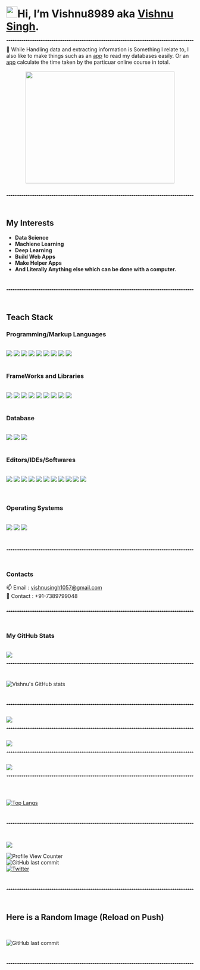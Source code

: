 # <img src="https://emojis.slackmojis.com/emojis/images/1588177020/8809/wave_hello.gif?1588177020" width="30" height = "30">Hi, I’m Vishnu8989 aka <a href="https://www.linkedin.com/in/vishnu-singh-5b6859196/">Vishnu Singh</a>.</h2>

<hr style="border-top: 1px dashed white;border-bottom: 1px dashed white;">
👀 While Handling data and extracting information is Something I relate to, I also like to make things such as an <a href="https://github.com/Vishnu8989/MYSQL-Database-Viewer">app</a> to read my databases easily. Or an <a href="https://github.com/Vishnu8989/Python-Mini-Projects/tree/master/Time%20Adder">app</a> calculate the time taken by the particuar online course in total.
<br>
<br>
<center><img src='https://i.ibb.co/hXNSjNw/giphy.gif' height = 300px width=400px></center>

<br>
<hr style="border-top: 1px dashed white;border-bottom: 1px dashed white;">
<br>

## My Interests

- <b>Data Science
- Machiene Learning
- Deep Learning
- Build Web Apps
- Make Helper Apps
- And Literally Anything else which can be done with a computer.</b>

<br>
<hr style="border-top: 1px dashed white;border-bottom: 1px dashed white;">
<br>

## <b>Teach Stack</b>

### <b>Programming/Markup Languages</b>

<br>
<div>
<img src="https://img.shields.io/badge/Python-FFD43B?style=for-the-badge&logo=python&logoColor=blue">
<img src="https://img.shields.io/badge/C-00599C?style=for-the-badge&logo=c&logoColor=white">
<img src="https://img.shields.io/badge/C%2B%2B-00599C?style=for-the-badge&logo=c%2B%2B&logoColor=white">
<img src="https://img.shields.io/badge/Java-ED8B00?style=for-the-badge&logo=java&logoColor=white">
<img src="https://img.shields.io/badge/CSS3-1572B6?style=for-the-badge&logo=css3&logoColor=white">
<img src="https://img.shields.io/badge/HTML5-E34F26?style=for-the-badge&logo=html5&logoColor=white">
<img src="https://img.shields.io/badge/JavaScript-323330?style=for-the-badge&logo=javascript&logoColor=F7DF1E">
<img src="https://img.shields.io/badge/R-276DC3?style=for-the-badge&logo=r&logoColor=white">
<img src="https://img.shields.io/badge/Markdown-000000?style=for-the-badge&logo=markdown&logoColor=white">
</div>
<br>

### <b>FrameWorks and Libraries</b>

<br>
<div>
<img src="https://img.shields.io/badge/TensorFlow-FF6F00?style=for-the-badge&logo=tensorflow&logoColor=white">
<img src="https://img.shields.io/badge/Keras-D00000?style=for-the-badge&logo=Keras&logoColor=white">
<img src="https://img.shields.io/badge/Numpy-777BB4?style=for-the-badge&logo=numpy&logoColor=white">
<img src="https://img.shields.io/badge/Pandas-2C2D72?style=for-the-badge&logo=pandas&logoColor=white">
<img src="https://img.shields.io/badge/scikit_learn-F7931E?style=for-the-badge&logo=scikit-learn&logoColor=white">
<img src="https://img.shields.io/badge/Django-092E20?style=for-the-badge&logo=django&logoColor=green">
<img src="https://img.shields.io/badge/Flask-000000?style=for-the-badge&logo=flask&logoColor=white">
<img src="https://img.shields.io/badge/Node.js-339933?style=for-the-badge&logo=nodedotjs&logoColor=white">
<img src="https://img.shields.io/badge/React-20232A?style=for-the-badge&logo=react&logoColor=61DAFB">
</div>
<br>

### <b>Database</b>

<br>
<div>
<img src="https://img.shields.io/badge/MySQL-005C84?style=for-the-badge&logo=mysql&logoColor=white">
<img src="https://img.shields.io/badge/Oracle-F80000?style=for-the-badge&logo=Oracle&logoColor=white">
<img src="https://img.shields.io/badge/SQLite-07405E?style=for-the-badge&logo=sqlite&logoColor=white">
</div>
<br>

### <b>Editors/IDEs/Softwares</b>

<br>
<div>
<img src="https://img.shields.io/badge/Atom-66595C?style=for-the-badge&logo=Atom&logoColor=white">
<img src="https://img.shields.io/badge/Colab-F9AB00?style=for-the-badge&logo=googlecolab&color=525252">
<img src="https://img.shields.io/badge/Eclipse-2C2255?style=for-the-badge&logo=eclipse&logoColor=white">
<img src="https://img.shields.io/badge/PyCharm-000000.svg?&style=for-the-badge&logo=PyCharm&logoColor=white">
<img src="https://img.shields.io/badge/RStudio-75AADB?style=for-the-badge&logo=RStudio&logoColor=white">
<img src="https://img.shields.io/badge/Visual_Studio-5C2D91?style=for-the-badge&logo=visual%20studio&logoColor=white">
<img src="https://img.shields.io/badge/Visual_Studio_Code-0078D4?style=for-the-badge&logo=visual%20studio%20code&logoColor=white">
<img src="https://img.shields.io/badge/Google%20Sheets-34A853?style=for-the-badge&logo=google-sheets&logoColor=white">
<img src="https://img.shields.io/badge/Overleaf-47A141?style=for-the-badge&logo=Overleaf&logoColor=white">
<img src="https://img.shields.io/badge/GIT-E44C30?style=for-the-badge&logo=git&logoColor=white">
<img src="https://img.shields.io/badge/GitHub-F4D03F?style=for-the-badge&logo=github&logoColor=#171515">
</div>
<br>
<br>

### <b>Operating Systems</b>

<br>
<div>
<img src="https://img.shields.io/badge/Linux-FCC624?style=for-the-badge&logo=linux&logoColor=black">
<img src="https://img.shields.io/badge/Windows-0078D6?style=for-the-badge&logo=windows&logoColor=white">
<img src="https://img.shields.io/badge/Ubuntu-E95420?style=for-the-badge&logo=ubuntu&logoColor=white">
</div>
<br>
<br>
<hr style="border-top: 1px dashed white;border-bottom: 1px dashed white;">
<br>

### <b>Contacts</b>

📫 Email : vishnusingh1057@gmail.com
<br>
📱 Contact : +91-7389799048
<br>
<br>

<hr style="border-top: 1px dashed white;border-bottom: 1px dashed white;">

<br>

### <b>My GitHub Stats</b>

<br>

<img src="https://github-profile-summary-cards.vercel.app/api/cards/profile-details?username=Vishnu8989&theme=vue">

<br>
<hr style="border-top: 1px dashed white;border-bottom: 1px dashed white;">
<br>

![Vishnu's GitHub stats](https://github-readme-stats.vercel.app/api?username=vishnu8989&bg_color=30,e96443,904e95&title_color=fff&text_color=fff)

<br>
<hr style="border-top: 1px dashed white;border-bottom: 1px dashed white;">
<br>

<img src="https://github-readme-streak-stats.herokuapp.com/?user=Vishnu8989">

<br>
<hr style="border-top: 1px dashed white;border-bottom: 1px dashed white;">
<br>

<img src="https://activity-graph.herokuapp.com/graph?username=Vishnu8989&theme=minimal">

<br>
<hr style="border-top: 1px dashed white;border-bottom: 1px dashed white;">
<br>

<img src="https://github-profile-trophy.vercel.app/?username=Vishnu8989">

<br>
<hr style="border-top: 1px dashed white;border-bottom: 1px dashed white;">
<br>

<br>

[![Top Langs](https://github-readme-stats.vercel.app/api/top-langs/?username=vishnu8989&layout=compact)](https://github.com/Vishnu8989)

<br>
<hr style="border-top: 1px dashed white;border-bottom: 1px dashed white;">
<br>

<br>

<div>
<img src="https://hits.seeyoufarm.com/api/count/incr/badge.svg?url=https%3A%2F%2Fgithub.com%2F{username}1212%2Fhit-counter">
  
![Profile View Counter](https://komarev.com/ghpvc/?username=Vishnu8989)<br>
![GitHub last commit](https://img.shields.io/github/last-commit/vishnu8989/vishnu8989)<br>
[![Twitter](https://img.shields.io/twitter/url?style=social&url=https%3A%2F%2Ftwitter.com%2FVishnu__Rajawat)](https://twitter.com/intent/tweet?text=Wow:&url=https%3A%2F%2Fgithub.com%2FVishnu8989%2FMYSQL-Database-Viewer)

</div>
<br>

<hr style="border-top: 1px dashed white;border-bottom: 1px dashed white;">

<br>

## Here is a Random Image (Reload on Push)

<br>

![GitHub last commit](https://source.unsplash.com/1000x1000/?mountains)

<br>

<hr style="border-top: 1px dashed white;border-bottom: 1px dashed white;">
